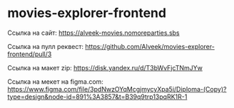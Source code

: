 # movies-explorer-frontend

Ссылка на сайт: https://alveek-movies.nomoreparties.sbs

Ссылка на пулл реквест: https://github.com/Alveek/movies-explorer-frontend/pull/3

Ссылка на макет zip: https://disk.yandex.ru/d/T3bWvFjcTNmJYw

Ссылка на мекет на figma.com: https://www.figma.com/file/3pdNwzOYqMcgjmycyXpa5i/Diploma-(Copy)?type=design&node-id=891%3A3857&t=B39q9trp13pqRK1R-1
